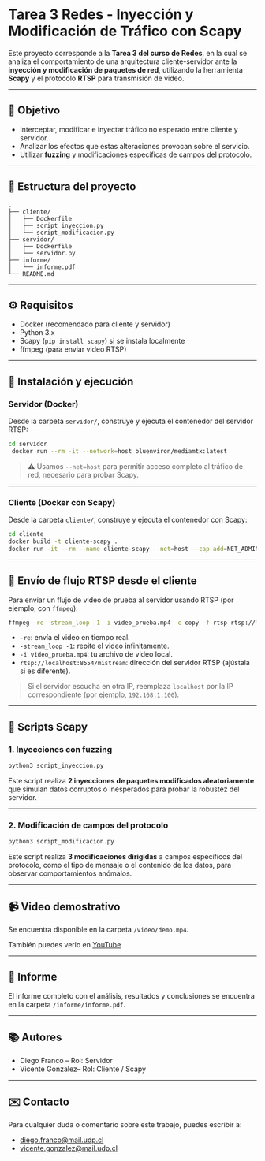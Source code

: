 # Tarea 3 Redes - Inyección y Modificación de Tráfico con Scapy

Este proyecto corresponde a la **Tarea 3 del curso de Redes**, en la cual se analiza el comportamiento de una arquitectura cliente-servidor ante la **inyección y modificación de paquetes de red**, utilizando la herramienta **Scapy** y el protocolo **RTSP** para transmisión de video.

---

## 📌 Objetivo

- Interceptar, modificar e inyectar tráfico no esperado entre cliente y servidor.
- Analizar los efectos que estas alteraciones provocan sobre el servicio.
- Utilizar **fuzzing** y modificaciones específicas de campos del protocolo.

---

## 🧩 Estructura del proyecto

```
.
├── cliente/
│   ├── Dockerfile
│   ├── script_inyeccion.py
│   └── script_modificacion.py
├── servidor/
│   ├── Dockerfile
│   └── servidor.py
├── informe/
│   └── informe.pdf
└── README.md
```

---

## ⚙️ Requisitos

- Docker (recomendado para cliente y servidor)
- Python 3.x
- Scapy (`pip install scapy`) si se instala localmente
- ffmpeg (para enviar video RTSP)

---

## 🚀 Instalación y ejecución

### Servidor (Docker)

Desde la carpeta `servidor/`, construye y ejecuta el contenedor del servidor RTSP:

```bash
cd servidor
 docker run --rm -it --network=host bluenviron/mediamtx:latest
```

> ⚠️ Usamos `--net=host` para permitir acceso completo al tráfico de red, necesario para probar Scapy.

---

### Cliente (Docker con Scapy)

Desde la carpeta `cliente/`, construye y ejecuta el contenedor con Scapy:

```bash
cd cliente
docker build -t cliente-scapy .
docker run -it --rm --name cliente-scapy --net=host --cap-add=NET_ADMIN --cap-add=NET_RAW cliente-scapy
```

---

## 🎥 Envío de flujo RTSP desde el cliente

Para enviar un flujo de video de prueba al servidor usando RTSP (por ejemplo, con `ffmpeg`):

```bash
ffmpeg -re -stream_loop -1 -i video_prueba.mp4 -c copy -f rtsp rtsp://localhost:8554/mistream
```

- `-re`: envía el video en tiempo real.
- `-stream_loop -1`: repite el video infinitamente.
- `-i video_prueba.mp4`: tu archivo de video local.
- `rtsp://localhost:8554/mistream`: dirección del servidor RTSP (ajústala si es diferente).

> Si el servidor escucha en otra IP, reemplaza `localhost` por la IP correspondiente (por ejemplo, `192.168.1.100`).

---

## 🧪 Scripts Scapy

### 1. Inyecciones con fuzzing

```bash
python3 script_inyeccion.py
```

Este script realiza **2 inyecciones de paquetes modificados aleatoriamente** que simulan datos corruptos o inesperados para probar la robustez del servidor.

---

### 2. Modificación de campos del protocolo

```bash
python3 script_modificacion.py
```

Este script realiza **3 modificaciones dirigidas** a campos específicos del protocolo, como el tipo de mensaje o el contenido de los datos, para observar comportamientos anómalos.

---

## 📹 Video demostrativo

Se encuentra disponible en la carpeta `/video/demo.mp4`.

También puedes verlo en [YouTube](www.youtube.com/watch?si=uAhnzhLyhsotrm2y&v=0QpekNadrtI&feature=youtu.be) 

---

## 📝 Informe

El informe completo con el análisis, resultados y conclusiones se encuentra en la carpeta `/informe/informe.pdf`.

---

## 📚 Autores

- Diego Franco – Rol: Servidor
- Vicente Gonzalez– Rol: Cliente / Scapy

---

## ✉️ Contacto

Para cualquier duda o comentario sobre este trabajo, puedes escribir a:

- diego.franco@mail.udp.cl
- vicente.gonzalez@mail.udp.cl
